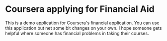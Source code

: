 # Coursera applying for Financial Aid

This is a demo application for Coursera's financial application. You can use this application but net some bit changes on your own. I hope someone gets helpful where someone has financial problems in taking their courses.
